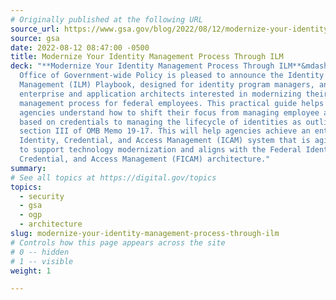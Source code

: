 ```yaml
---
# Originally published at the following URL
source_url: https://www.gsa.gov/blog/2022/08/12/modernize-your-identity-management-process-through-ilm
source: gsa
date: 2022-08-12 08:47:00 -0500
title: Modernize Your Identity Management Process Through ILM
deck: "**Modernize Your Identity Management Process Through ILM**&mdash;GSA’s
  Office of Government-wide Policy is pleased to announce the Identity Lifecycle
  Management (ILM) Playbook, designed for identity program managers, and
  enterprise and application architects interested in modernizing their identity
  management process for federal employees. This practical guide helps federal
  agencies understand how to shift their focus from managing employee access
  based on credentials to managing the lifecycle of identities as outlined in
  section III of OMB Memo 19-17. This will help agencies achieve an enterprise
  Identity, Credential, and Access Management (ICAM) system that is agile enough
  to support technology modernization and aligns with the Federal Identity,
  Credential, and Access Management (FICAM) architecture."
summary: 
# See all topics at https://digital.gov/topics
topics:
  - security
  - gsa
  - ogp
  - architecture
slug: modernize-your-identity-management-process-through-ilm
# Controls how this page appears across the site
# 0 -- hidden
# 1 -- visible
weight: 1

---
```

